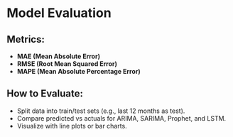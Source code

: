 # Model Evaluation

## Metrics:
- **MAE (Mean Absolute Error)**
- **RMSE (Root Mean Squared Error)**
- **MAPE (Mean Absolute Percentage Error)**

## How to Evaluate:
- Split data into train/test sets (e.g., last 12 months as test).
- Compare predicted vs actuals for ARIMA, SARIMA, Prophet, and LSTM.
- Visualize with line plots or bar charts.

